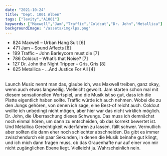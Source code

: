 ```yaml
---
date: "2021-10-24"
title: "Dept. 1001 Alben"
tags: ["levity","A1001"]
keywords: ["Maxwell","Jam","Traffic","Coldcut","Dr. John","Metallica"]
backgroundImage: "/assets/img/lps.png"
---
```

<!-- Excerpt Start -->
<ul class="no-bullets">
<li>824 Maxwell – Urban Hang Suit [6]</li>
<li>471 Jam – Sound Affects [8]</li>
<li>199 Traffic – John Barleycorn must die [7]</li>
<li>786 Coldcut – What’s that Noise? [7]</li>
<li>127 Dr. John the Night Tripper – Gris, Gris [8]</li>
<li>625 Metallica - …And Justice For All [4]</li>
</ul>
</br>
<!-- Excerpt End -->
Launch Music nennt man das, glaube ich, was Maxwell treiben, ganz okay, wenn auch etwas langweilig. Vielleicht gewollt. Jam starten schon mal mit diesem sensationellen Wortspiel, und die Musik ist so gut, dass ich die Platte eigentlich haben sollte. Traffic würde ich auch nehmen. Wobei die zu den Jungs gehören, von denen ich sage, eine Best-of reicht auch. Coldcut wollte ich unbedingt nicht mögen, aber hier war das nicht wirklich möglich. Dr. John, die Überraschung dieses Schwungs. Das muss ich demnächst noch einmal hören, um dann zu entscheiden, ob das korrekt bewertet ist. Und Metallica Gerechtigkeit widerfahren zu lassen, fällt schwer. Vermutlich aber sollten die dann eher noch schlechter abschneiden. Da gibt es immer zwischendurch ein paar Sekunden, in denen die Musik beinahe gut klingt, und ich mich dann fragen muss, ob das Grauenhafte nur auf einer von mir nicht zugänglichen Ebene liegt. Vielleicht ja. Wahrscheinlich nein.

